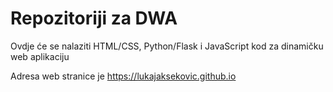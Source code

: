 # Repozitoriji za DWA

Ovdje će se nalaziti HTML/CSS, Python/Flask i JavaScript kod za dinamičku web aplikaciju


Adresa web stranice je https://lukajaksekovic.github.io
